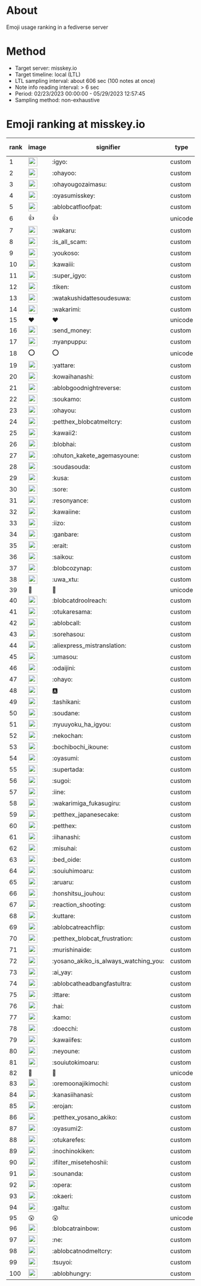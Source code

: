 # About
Emoji usage ranking in a fediverse server

# Method
- Target server: misskey.io
- Target timeline: local (LTL)
- LTL sampling interval: about 606 sec (100 notes at once)
- Note info reading interval: > 6 sec
- Period: 02/23/2023 00:00:00 - 05/29/2023 12:57:45 
- Sampling method: non-exhaustive

# Emoji ranking at misskey.io

|rank|image|signifier|type|frequency score|
|----|----|----|----|----|
|1|<img height="24" src="https://misskey.io/emoji/igyo.webp">|:igyo:|custom|94075|
|2|<img height="24" src="https://misskey.io/emoji/ohayoo.webp">|:ohayoo:|custom|74549|
|3|<img height="24" src="https://misskey.io/emoji/ohayougozaimasu.webp">|:ohayougozaimasu:|custom|38546|
|4|<img height="24" src="https://misskey.io/emoji/oyasumisskey.webp">|:oyasumisskey:|custom|37163|
|5|<img height="24" src="https://misskey.io/emoji/ablobcatfloofpat.webp">|:ablobcatfloofpat:|custom|26667|
|6|👍|👍|unicode|23718|
|7|<img height="24" src="https://misskey.io/emoji/wakaru.webp">|:wakaru:|custom|23631|
|8|<img height="24" src="https://misskey.io/emoji/is_all_scam.webp">|:is_all_scam:|custom|22528|
|9|<img height="24" src="https://misskey.io/emoji/youkoso.webp">|:youkoso:|custom|18107|
|10|<img height="24" src="https://misskey.io/emoji/kawaiii.webp">|:kawaiii:|custom|16881|
|11|<img height="24" src="https://misskey.io/emoji/super_igyo.webp">|:super_igyo:|custom|16738|
|12|<img height="24" src="https://misskey.io/emoji/tiken.webp">|:tiken:|custom|13629|
|13|<img height="24" src="https://misskey.io/emoji/watakushidattesoudesuwa.webp">|:watakushidattesoudesuwa:|custom|13000|
|14|<img height="24" src="https://misskey.io/emoji/wakarimi.webp">|:wakarimi:|custom|12820|
|15|❤|❤|unicode|12784|
|16|<img height="24" src="https://misskey.io/emoji/send_money.webp">|:send_money:|custom|12760|
|17|<img height="24" src="https://misskey.io/emoji/nyanpuppu.webp">|:nyanpuppu:|custom|12512|
|18|⭕|⭕|unicode|11826|
|19|<img height="24" src="https://misskey.io/emoji/yattare.webp">|:yattare:|custom|11679|
|20|<img height="24" src="https://misskey.io/emoji/kowaihanashi.webp">|:kowaihanashi:|custom|11157|
|21|<img height="24" src="https://misskey.io/emoji/ablobgoodnightreverse.webp">|:ablobgoodnightreverse:|custom|10156|
|22|<img height="24" src="https://misskey.io/emoji/soukamo.webp">|:soukamo:|custom|8856|
|23|<img height="24" src="https://misskey.io/emoji/ohayou.webp">|:ohayou:|custom|8707|
|24|<img height="24" src="https://misskey.io/emoji/petthex_blobcatmeltcry.webp">|:petthex_blobcatmeltcry:|custom|8228|
|25|<img height="24" src="https://misskey.io/emoji/kawaii2.webp">|:kawaii2:|custom|8227|
|26|<img height="24" src="https://misskey.io/emoji/blobhai.webp">|:blobhai:|custom|8155|
|27|<img height="24" src="https://misskey.io/emoji/ohuton_kakete_agemasyoune.webp">|:ohuton_kakete_agemasyoune:|custom|7577|
|28|<img height="24" src="https://misskey.io/emoji/soudasouda.webp">|:soudasouda:|custom|7531|
|29|<img height="24" src="https://misskey.io/emoji/kusa.webp">|:kusa:|custom|6958|
|30|<img height="24" src="https://misskey.io/emoji/sore.webp">|:sore:|custom|6867|
|31|<img height="24" src="https://misskey.io/emoji/resonyance.webp">|:resonyance:|custom|6811|
|32|<img height="24" src="https://misskey.io/emoji/kawaiine.webp">|:kawaiine:|custom|6564|
|33|<img height="24" src="https://misskey.io/emoji/iizo.webp">|:iizo:|custom|6377|
|34|<img height="24" src="https://misskey.io/emoji/ganbare.webp">|:ganbare:|custom|6115|
|35|<img height="24" src="https://misskey.io/emoji/erait.webp">|:erait:|custom|5998|
|36|<img height="24" src="https://misskey.io/emoji/saikou.webp">|:saikou:|custom|5963|
|37|<img height="24" src="https://misskey.io/emoji/blobcozynap.webp">|:blobcozynap:|custom|5572|
|38|<img height="24" src="https://misskey.io/emoji/uwa_xtu.webp">|:uwa_xtu:|custom|5390|
|39|🎉|🎉|unicode|5313|
|40|<img height="24" src="https://misskey.io/emoji/blobcatdroolreach.webp">|:blobcatdroolreach:|custom|5238|
|41|<img height="24" src="https://misskey.io/emoji/otukaresama.webp">|:otukaresama:|custom|5189|
|42|<img height="24" src="https://misskey.io/emoji/ablobcall.webp">|:ablobcall:|custom|5154|
|43|<img height="24" src="https://misskey.io/emoji/sorehasou.webp">|:sorehasou:|custom|5153|
|44|<img height="24" src="https://misskey.io/emoji/aliexpress_mistranslation.webp">|:aliexpress_mistranslation:|custom|5118|
|45|<img height="24" src="https://misskey.io/emoji/umasou.webp">|:umasou:|custom|5042|
|46|<img height="24" src="https://misskey.io/emoji/odaijini.webp">|:odaijini:|custom|5017|
|47|<img height="24" src="https://misskey.io/emoji/ohayo.webp">|:ohayo:|custom|4869|
|48|<img height="24" src="https://misskey.io/emoji/a.webp">|:a:|custom|4774|
|49|<img height="24" src="https://misskey.io/emoji/tashikani.webp">|:tashikani:|custom|4714|
|50|<img height="24" src="https://misskey.io/emoji/soudane.webp">|:soudane:|custom|4693|
|51|<img height="24" src="https://misskey.io/emoji/nyuuyoku_ha_igyou.webp">|:nyuuyoku_ha_igyou:|custom|4682|
|52|<img height="24" src="https://misskey.io/emoji/nekochan.webp">|:nekochan:|custom|4603|
|53|<img height="24" src="https://misskey.io/emoji/bochibochi_ikoune.webp">|:bochibochi_ikoune:|custom|4385|
|54|<img height="24" src="https://misskey.io/emoji/oyasumi.webp">|:oyasumi:|custom|4376|
|55|<img height="24" src="https://misskey.io/emoji/supertada.webp">|:supertada:|custom|4322|
|56|<img height="24" src="https://misskey.io/emoji/sugoi.webp">|:sugoi:|custom|3958|
|57|<img height="24" src="https://misskey.io/emoji/iine.webp">|:iine:|custom|3954|
|58|<img height="24" src="https://misskey.io/emoji/wakarimiga_fukasugiru.webp">|:wakarimiga_fukasugiru:|custom|3881|
|59|<img height="24" src="https://misskey.io/emoji/petthex_japanesecake.webp">|:petthex_japanesecake:|custom|3805|
|60|<img height="24" src="https://misskey.io/emoji/petthex.webp">|:petthex:|custom|3772|
|61|<img height="24" src="https://misskey.io/emoji/iihanashi.webp">|:iihanashi:|custom|3763|
|62|<img height="24" src="https://misskey.io/emoji/misuhai.webp">|:misuhai:|custom|3750|
|63|<img height="24" src="https://misskey.io/emoji/bed_oide.webp">|:bed_oide:|custom|3734|
|64|<img height="24" src="https://misskey.io/emoji/souiuhimoaru.webp">|:souiuhimoaru:|custom|3707|
|65|<img height="24" src="https://misskey.io/emoji/aruaru.webp">|:aruaru:|custom|3668|
|66|<img height="24" src="https://misskey.io/emoji/honshitsu_jouhou.webp">|:honshitsu_jouhou:|custom|3624|
|67|<img height="24" src="https://misskey.io/emoji/reaction_shooting.webp">|:reaction_shooting:|custom|3509|
|68|<img height="24" src="https://misskey.io/emoji/kuttare.webp">|:kuttare:|custom|3296|
|69|<img height="24" src="https://misskey.io/emoji/ablobcatreachflip.webp">|:ablobcatreachflip:|custom|3238|
|70|<img height="24" src="https://misskey.io/emoji/petthex_blobcat_frustration.webp">|:petthex_blobcat_frustration:|custom|3148|
|71|<img height="24" src="https://misskey.io/emoji/murishinaide.webp">|:murishinaide:|custom|3121|
|72|<img height="24" src="https://misskey.io/emoji/yosano_akiko_is_always_watching_you.webp">|:yosano_akiko_is_always_watching_you:|custom|3062|
|73|<img height="24" src="https://misskey.io/emoji/ai_yay.webp">|:ai_yay:|custom|2945|
|74|<img height="24" src="https://misskey.io/emoji/ablobcatheadbangfastultra.webp">|:ablobcatheadbangfastultra:|custom|2851|
|75|<img height="24" src="https://misskey.io/emoji/ittare.webp">|:ittare:|custom|2848|
|76|<img height="24" src="https://misskey.io/emoji/hai.webp">|:hai:|custom|2846|
|77|<img height="24" src="https://misskey.io/emoji/kamo.webp">|:kamo:|custom|2837|
|78|<img height="24" src="https://misskey.io/emoji/doecchi.webp">|:doecchi:|custom|2824|
|79|<img height="24" src="https://misskey.io/emoji/kawaiifes.webp">|:kawaiifes:|custom|2822|
|80|<img height="24" src="https://misskey.io/emoji/neyoune.webp">|:neyoune:|custom|2803|
|81|<img height="24" src="https://misskey.io/emoji/souiutokimoaru.webp">|:souiutokimoaru:|custom|2757|
|82|🤔|🤔|unicode|2720|
|83|<img height="24" src="https://misskey.io/emoji/oremoonajikimochi.webp">|:oremoonajikimochi:|custom|2718|
|84|<img height="24" src="https://misskey.io/emoji/kanasiihanasi.webp">|:kanasiihanasi:|custom|2701|
|85|<img height="24" src="https://misskey.io/emoji/erojan.webp">|:erojan:|custom|2654|
|86|<img height="24" src="https://misskey.io/emoji/petthex_yosano_akiko.webp">|:petthex_yosano_akiko:|custom|2636|
|87|<img height="24" src="https://misskey.io/emoji/oyasumi2.webp">|:oyasumi2:|custom|2631|
|88|<img height="24" src="https://misskey.io/emoji/otukarefes.webp">|:otukarefes:|custom|2599|
|89|<img height="24" src="https://misskey.io/emoji/inochinokiken.webp">|:inochinokiken:|custom|2547|
|90|<img height="24" src="https://misskey.io/emoji/ifilter_misetehoshii.webp">|:ifilter_misetehoshii:|custom|2517|
|91|<img height="24" src="https://misskey.io/emoji/sounanda.webp">|:sounanda:|custom|2441|
|92|<img height="24" src="https://misskey.io/emoji/opera.webp">|:opera:|custom|2398|
|93|<img height="24" src="https://misskey.io/emoji/okaeri.webp">|:okaeri:|custom|2390|
|94|<img height="24" src="https://misskey.io/emoji/galtu.webp">|:galtu:|custom|2353|
|95|😮|😮|unicode|2286|
|96|<img height="24" src="https://misskey.io/emoji/blobcatrainbow.webp">|:blobcatrainbow:|custom|2283|
|97|<img height="24" src="https://misskey.io/emoji/ne.webp">|:ne:|custom|2273|
|98|<img height="24" src="https://misskey.io/emoji/ablobcatnodmeltcry.webp">|:ablobcatnodmeltcry:|custom|2234|
|99|<img height="24" src="https://misskey.io/emoji/tsuyoi.webp">|:tsuyoi:|custom|2146|
|100|<img height="24" src="https://misskey.io/emoji/ablobhungry.webp">|:ablobhungry:|custom|2125|
